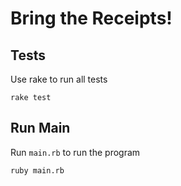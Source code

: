 # Bring the Receipts!

## Tests

Use rake to run all tests

```shell
rake test
```

## Run Main

Run `main.rb` to run the program

```shell
ruby main.rb
```
